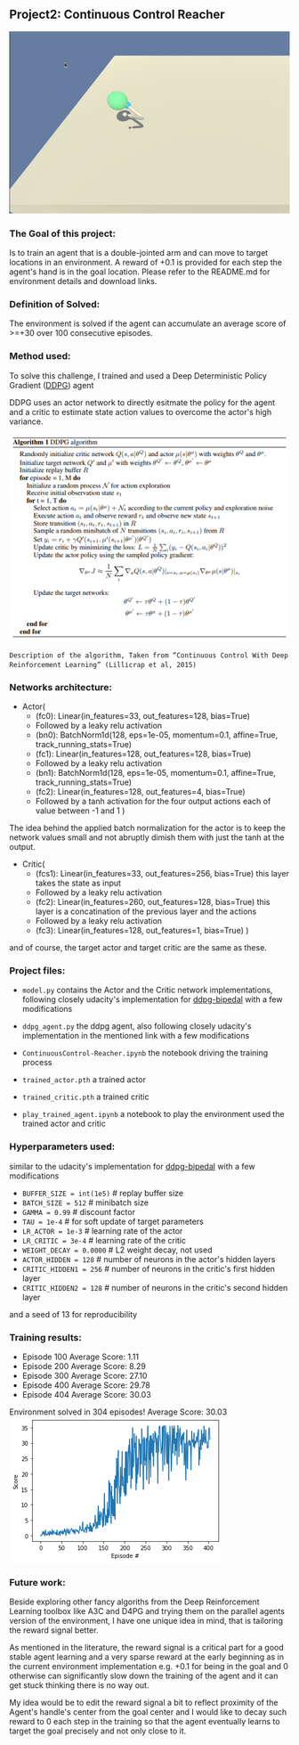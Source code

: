## Project2: Continuous Control Reacher

<img src="images/agent_play.gif">

### The Goal of this project:
Is to train an agent that is a double-jointed arm and can move to target locations in an environment. A reward of +0.1 is provided for each step the agent's hand is in the goal location. 
Please refer to the README.md for environment details and download links.

### Definition of Solved:
The environment is solved if the agent can accumulate an average score of >=+30 over 100 consecutive episodes.

### Method used:
To solve this challenge, I trained and used a Deep Deterministic Policy Gradient  ([DDPG](https://arxiv.org/pdf/1509.02971.pdf)) agent

DDPG uses an actor network to directly esitmate the policy for the agent and a critic to estimate state action values to overcome the actor's high variance.

<img src="images/ddpg.png" />

`Description of the algorithm, Taken from “Continuous Control With Deep Reinforcement Learning” (Lillicrap et al, 2015)` 

### Networks architecture:
- Actor(
  - (fc0): Linear(in_features=33, out_features=128, bias=True)
  - Followed by a leaky relu activation
  - (bn0): BatchNorm1d(128, eps=1e-05, momentum=0.1, affine=True, track_running_stats=True)
  - (fc1): Linear(in_features=128, out_features=128, bias=True)
  - Followed by a leaky relu activation
  - (bn1): BatchNorm1d(128, eps=1e-05, momentum=0.1, affine=True, track_running_stats=True)
  - (fc2): Linear(in_features=128, out_features=4, bias=True)
  - Followed by a tanh activation for the four output actions each of value between -1 and 1
)

The idea behind the applied batch normalization for the actor is to keep the network values small and not abruptly dimish them with just the tanh at the output.


- Critic(
  - (fcs1): Linear(in_features=33, out_features=256, bias=True) this layer takes the state as input
  - Followed by a leaky relu activation
  - (fc2): Linear(in_features=260, out_features=128, bias=True) this layer is a concatination of the previous layer and the actions
  - Followed by a leaky relu activation
  - (fc3): Linear(in_features=128, out_features=1, bias=True)
)

and of course, the target actor and target critic are the same as these.

### Project files:
- `model.py` contains the Actor and the Critic network implementations, following closely udacity's implementation for [ddpg-bipedal](https://github.com/udacity/deep-reinforcement-learning/tree/master/ddpg-bipedal) with a few modifications

- `ddpg_agent.py` the ddpg agent, also following closely udacity's implementation in the mentioned link with a few modifications


- `ContinuousControl-Reacher.ipynb` the notebook driving the training process
- `trained_actor.pth` a trained actor
- `trained_critic.pth` a trained critic
- `play_trained_agent.ipynb` a notebook to play the environment used the trained actor and critic


### Hyperparameters used:
similar to the udacity's implementation for [ddpg-bipedal](https://github.com/udacity/deep-reinforcement-learning/tree/master/ddpg-bipedal) with a few modifications

- `BUFFER_SIZE = int(1e5)`    # replay buffer size
- `BATCH_SIZE = 512`          # minibatch size
- `GAMMA = 0.99`              # discount factor
- `TAU = 1e-4`              # for soft update of target parameters
- `LR_ACTOR = 1e-3`         # learning rate of the actor
- `LR_CRITIC = 3e-4`        # learning rate of the critic
- `WEIGHT_DECAY = 0.0000`   # L2 weight decay, not used
- `ACTOR_HIDDEN = 128`		# number of neurons in the actor's hidden layers
- `CRITIC_HIDDEN1 = 256`  # number of neurons in the critic's first hidden layer
- `CRITIC_HIDDEN2 = 128`  # number of neurons in the critic's second hidden layer


and a seed of 13 for reproducibility



### Training results:
 - Episode 100	Average Score: 1.11
 - Episode 200	Average Score: 8.29
 - Episode 300	Average Score: 27.10
 - Episode 400	Average Score: 29.78
 - Episode 404	Average Score: 30.03

Environment solved in 304 episodes!	Average Score: 30.03
<img src="images/scores_plot.png">

### Future work:

Beside exploring other fancy algoriths from the Deep Reinforcement Learning toolbox like A3C and D4PG and trying them on the parallel agents version of the environment, I have one unique idea in mind, that is tailoring the reward signal better.

As mentioned in the literature, the reward signal is a critical part for a good stable agent learning and a very sparse reward at the early beginning as in the current environment implementation e.g. +0.1 for being in the goal and 0 otherwise can significantly slow down the training of the agent and it can get stuck thinking there is no way out.

My idea would be to edit the reward signal a bit to reflect proximity of the Agent's handle's center from the goal center and I would like to decay such reward to 0 each step in the training so that the agent eventually learns to target the goal precisely and not only close to it.